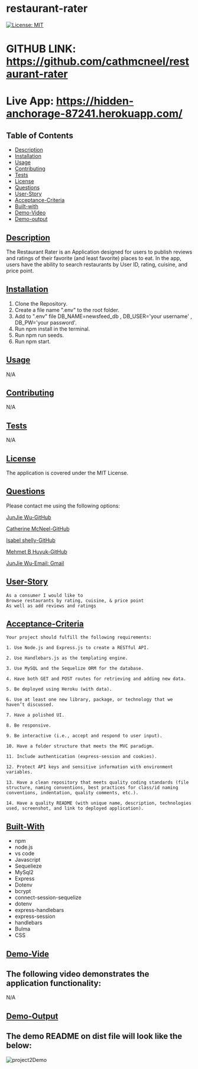 # restaurant-rater

[![License: MIT](https://img.shields.io/badge/License-MIT-yellow.svg)](https://opensource.org/licenses/MIT)

# GITHUB LINK: https://github.com/cathmcneel/restaurant-rater
# Live App: https://hidden-anchorage-87241.herokuapp.com/

## Table of Contents

* [Description](#description)
* [Installation](#installation)
* [Usage](#usage)
* [Contributing](#contributing)
* [Tests](#tests)
* [License](#license)
* [Questions](#questions)
* [User-Story](#user-story)
* [Acceptance-Criteria](#acceptance-criteria)
* [Built-with](#built-with)
* [Demo-Video](#demo-video)
* [Demo-output](#demo-output)

## [Description](#table-of-contents)
The Restaurant Rater is an Application designed for users to publish reviews and ratings of their favorite (and least favorite) places to eat. In the app, users have the ability to search restaurants by User ID, rating, cuisine, and price point.

## [Installation](#table-of-contents)
1. Clone the Repository.
2. Create a file name ".env" to the root folder.
3. Add to ".env" file DB_NAME=newsfeed_db , DB_USER='your username' , DB_PW='your password'.
4. Run npm install in the terminal.
5. Run npm run seeds.
6. Run npm start.


## [Usage](#table-of-contents)
N/A

## [Contributing](#table-of-contents)
N/A

## [Tests](#table-of-contents)
N/A

## [License](#table-of-contents)
The application is covered under the MIT License.

## [Questions](#table-of-contents)
Please contact me using the following options:

[JunJie Wu-GitHub](https://github.com/HandsomeDingor)

[Catherine McNeel-GitHub](https://github.com/cathmcneel)

[Isabel shelly-GitHub](https://github.com/ishelly1997)

[Mehmet B Huyuk-GitHub](https://github.com/glgberat)

[JunJie Wu-Email: Gmail](mailto:jay807541931@gmail.com)


## [User-Story](#table-of-contents)

```
As a consumer I would like to
Browse restaurants by rating, cuisine, & price point
As well as add reviews and ratings 

```

## [Acceptance-Criteria](#table-of-contents)

```
Your project should fulfill the following requirements:

1. Use Node.js and Express.js to create a RESTful API.

2. Use Handlebars.js as the templating engine.

3. Use MySQL and the Sequelize ORM for the database.

4. Have both GET and POST routes for retrieving and adding new data.

5. Be deployed using Heroku (with data).

6. Use at least one new library, package, or technology that we haven’t discussed.

7. Have a polished UI.

8. Be responsive.

9. Be interactive (i.e., accept and respond to user input).

10. Have a folder structure that meets the MVC paradigm.

11. Include authentication (express-session and cookies).

12. Protect API keys and sensitive information with environment variables.

13. Have a clean repository that meets quality coding standards (file structure, naming conventions, best practices for class/id naming conventions, indentation, quality comments, etc.).

14. Have a quality README (with unique name, description, technologies used, screenshot, and link to deployed application).

```

## [Built-With](#table-of-contents)
* npm
* node.js
* vs code 
* Javascript
* Sequelieze
* MySql2
* Express
* Dotenv
* bcrypt
* connect-session-sequelize
* dotenv
* express-handlebars
* express-session
* handlebars
* Bulma
* CSS


## [Demo-Vide](#table-of-contents)
## The following video demonstrates the application functionality:
N/A

## [Demo-Output](#table-of-contents)
## The demo README on dist file will look like the below:
![project2Demo](https://user-images.githubusercontent.com/94802639/161417792-7245c8f5-af46-4490-814a-cd776e70ce7f.gif)